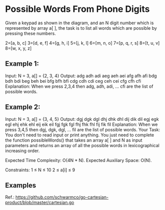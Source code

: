 # Possible Words From Phone Digits
Given a keypad as shown in the diagram, and an N digit number which is represented by array a[ ], the task is to list all words which are possible by pressing these numbers.

2=[a, b, c]
3=[d, e, f]
4=[g, h, i]
5=[j, k, l]
6=[m, n, o]
7=[p, q, r, s]
8=[t, u, v]
8=[w, x, y, z]

## Example 1:

Input: N = 3, a[] = {2, 3, 4}
Output:
adg adh adi aeg aeh aei afg afh afi 
bdg bdh bdi beg beh bei bfg bfh bfi 
cdg cdh cdi ceg ceh cei cfg cfh cfi 
Explanation: When we press 2,3,4 then 
adg, adh, adi, ... cfi are the list of 
possible words.


## Example 2:

Input: N = 3, a[] = {3, 4, 5}
Output:
dgj dgk dgl dhj dhk dhl dij dik dil 
egj egk egl ehj ehk ehl eij eik eil 
fgj fgk fgl fhj fhk fhl fij fik fil
Explanation: When we press 3,4,5 then 
dgj, dgk, dgl, ... fil are the list of 
possible words.
Your Task:
You don't need to read input or print anything. You just need to complete the function possibleWords() that takes an array a[ ] and N as input parameters and returns an array of all the possible words in lexicographical increasing order. 

Expected Time Complexity: O(4N * N).
Expected Auxiliary Space: O(N).

Constraints:
1 ≤ N ≤ 10
2 ≤ a[i] ≤ 9


## Examples

Ref.: https://github.com/schwarmco/go-cartesian-product/blob/master/cartesian.go